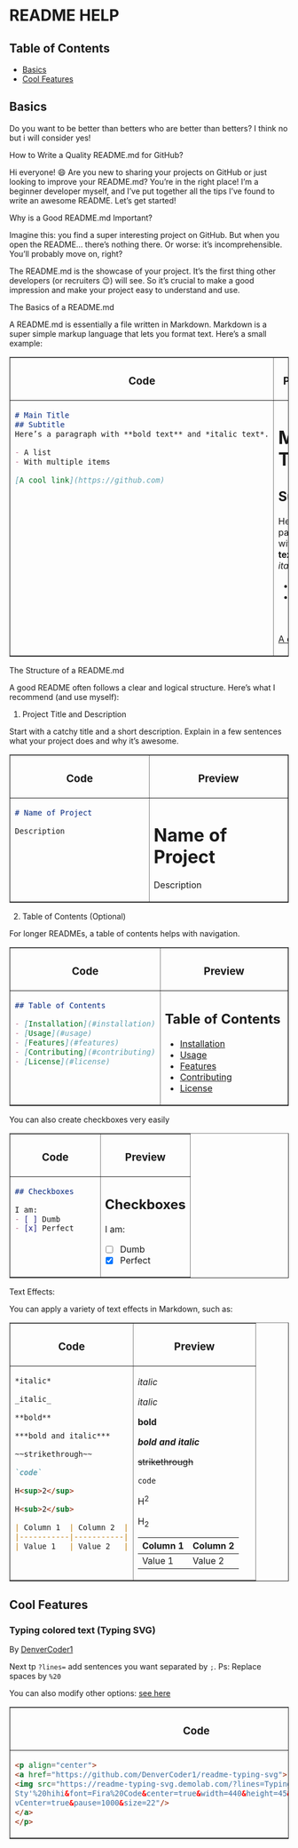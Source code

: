 # README HELP

## Table of Contents

- [Basics](#Basics)
- [Cool Features](#Cool-Features)

## Basics

Do you want to be better than betters who are better than betters? I think no but i will consider yes!

How to Write a Quality README.md for GitHub?

Hi everyone! 😄 Are you new to sharing your projects on GitHub or just looking to improve your README.md? You’re in the right place! I’m a beginner developer myself, and I’ve put together all the tips I’ve found to write an awesome README. Let’s get started!

Why is a Good README.md Important?

Imagine this: you find a super interesting project on GitHub. But when you open the README… there’s nothing there. Or worse: it’s incomprehensible. You’ll probably move on, right?

The README.md is the showcase of your project. It’s the first thing other developers (or recruiters 😉) will see. So it’s crucial to make a good impression and make your project easy to understand and use.

The Basics of a README.md

A README.md is essentially a file written in Markdown. Markdown is a super simple markup language that lets you format text. Here’s a small example:

<div align="center">
<table border="1" style="width: 100%; table-layout: fixed;">
<tr>
<th style="width: 50%;">
<h3>Code</h3>
</th>
<th style="width: 50%;">
<h3>Preview</h3>
</th>
</tr>
<tr>
<td style="width: 50%; vertical-align: top;">

```md
# Main Title
## Subtitle
Here’s a paragraph with **bold text** and *italic text*.

- A list
- With multiple items

[A cool link](https://github.com)
```
</td>
<td style="width: 50%; vertical-align: top;">

# Main Title
## Subtitle
Here’s a paragraph with **bold text** and *italic text*.

- A list
- With multiple items

[A cool link](https://github.com)
</tr>
</table>
</div>

The Structure of a README.md

A good README often follows a clear and logical structure. Here’s what I recommend (and use myself):

1. Project Title and Description

Start with a catchy title and a short description. Explain in a few sentences what your project does and why it’s awesome.

<div align="center">
<table border="1" style="width: 100%; table-layout: fixed;">
<tr>
<th style="width: 50%;">
<h3>Code</h3>
</th>
<th style="width: 50%;">
<h3>Preview</h3>
</th>
</tr>
<tr>
<td style="width: 50%; vertical-align: top;">

```md
# Name of Project

Description
```
</td>
<td style="width: 50%; vertical-align: top;">

# Name of Project

Description
</td>
</tr>
</table>
</div>

2. Table of Contents (Optional)

For longer READMEs, a table of contents helps with navigation.

<div align="center">
<table border="1" style="width: 100%; table-layout: fixed;">
<tr>
<th style="width: 50%;">
<h3>Code</h3>
</th>
<th style="width: 50%;">
<h3>Preview</h3>
</th>
</tr>
<tr>
<td style="width: 50%; vertical-align: top;">

```md
## Table of Contents

- [Installation](#installation)
- [Usage](#usage)
- [Features](#features)
- [Contributing](#contributing)
- [License](#license)
```
</td>
<td style="width: 50%; vertical-align: top;">

## Table of Contents

- [Installation](#installation)
- [Usage](#usage)
- [Features](#features)
- [Contributing](#contributing)
- [License](#license)
</tr>
</table>
</div>

You can also create checkboxes very easily

<div align="center">
<table border="1" style="width: 100%; table-layout: fixed;">
<tr>
<th style="width: 50%;">
<h3>Code</h3>
</th>
<th style="width: 50%;">
<h3>Preview</h3>
</th>
</tr>
<tr>
<td style="width: 50%; vertical-align: top;">

```md
## Checkboxes

I am:
- [ ] Dumb
- [x] Perfect
```
</td>
<td style="width: 50%; vertical-align: top;">

## Checkboxes

I am:
- [ ] Dumb
- [x] Perfect
</tr>
</table>
</div>

Text Effects:

You can apply a variety of text effects in Markdown, such as:

<div align="center">
<table border="1" style="width: 100%; table-layout: fixed;">
<tr>
<th style="width: 50%;">
<h3>Code</h3>
</th>
<th style="width: 50%;">
<h3>Preview</h3>
</th>
</tr>
<tr>
<td style="width: 50%; vertical-align: top;">

```md
*italic*

_italic_

**bold**

***bold and italic***

~~strikethrough~~

`code`

H<sup>2</sup>

H<sub>2</sub>

| Column 1  | Column 2  |
|-----------|-----------|
| Value 1   | Value 2   |
```
</td>
<td style="width: 50%; vertical-align: top;">

*italic*

_italic_

**bold**

***bold and italic***

~~strikethrough~~

`code`

H<sup>2</sup>

H<sub>2</sub>

| Column 1  | Column 2  |
|-----------|-----------|
| Value 1   | Value 2   |
</tr>
</table>
</div>

## Cool Features

### Typing colored text (Typing SVG)

By [DenverCoder1](https://github.com/DenverCoder1/readme-typing-svg)

Next tp `?lines=` add sentences you want separated by `;`. Ps: Replace spaces by `%20`

You can also modify other options: [see here](https://github.com/DenverCoder1/readme-typing-svg)

<div align="center">
<table border="1" style="width: 100%; table-layout: fixed;">
<tr>
<th style="width: 50%;">
<h3>Code</h3>
</th>
<th style="width: 50%;">
<h3>Preview</h3>
</th>
</tr>
<tr>
<td style="width: 50%; vertical-align: top;">

```md
<p align="center">
<a href="https://github.com/DenverCoder1/readme-typing-svg">
<img src="https://readme-typing-svg.demolab.com/?lines=Typing%20;colored%20text;
Sty'%20hihi&font=Fira%20Code&center=true&width=440&height=45&color=f75c7e&
vCenter=true&pause=1000&size=22"/>
</a>
</p>
```
</td>
<td style="width: 50%; vertical-align: top;">

<p align="center">
<a href="https://github.com/DenverCoder1/readme-typing-svg">
<img src="https://readme-typing-svg.demolab.com/?lines=Typing%20;colored%20text;Sty'%20hihi&font=Fira%20Code&center=true&width=440&height=45&color=f75c7e&vCenter=true&pause=1000&size=22"/>
</tr>
</table>
</div>
</a>
</p>
